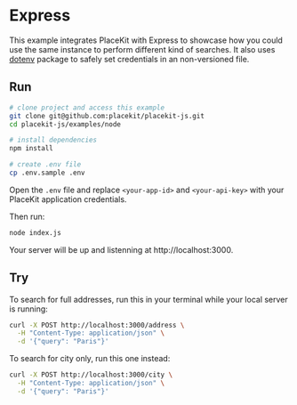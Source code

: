 # Express

This example integrates PlaceKit with Express to showcase how you could use the same instance to perform different kind of searches.
It also uses [dotenv](https://www.npmjs.com/package/dotenv) package to safely set credentials in an non-versioned file.

## Run

```sh
# clone project and access this example
git clone git@github.com:placekit/placekit-js.git
cd placekit-js/examples/node

# install dependencies
npm install

# create .env file
cp .env.sample .env
```

Open the `.env` file and replace `<your-app-id>` and `<your-api-key>` with your PlaceKit application credentials.

Then run:

```sh
node index.js
```

Your server will be up and listenning at http://localhost:3000.

## Try

To search for full addresses, run this in your terminal while your local server is running:

```sh
curl -X POST http://localhost:3000/address \
  -H "Content-Type: application/json" \
  -d '{"query": "Paris"}'
```

To search for city only, run this one instead:

```sh
curl -X POST http://localhost:3000/city \
  -H "Content-Type: application/json" \
  -d '{"query": "Paris"}'
```